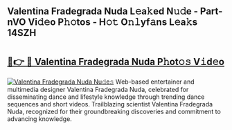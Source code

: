 ## Valentina Fradegrada Nuda L𝚎a𝚔ed N𝚞𝚍e - Part-nVO Vi𝚍𝚎o P𝚑𝚘tos - H𝚘𝚝 O𝚗𝚕yf𝚊ns L𝚎a𝚔s 14SZH

# <h2><a href="http://kf7xx6.oniu.top/?m=Valentina+Fradegrada+Nuda">🔗👉 🔴 Valentina Fradegrada Nuda P𝚑ot𝚘𝚜 V𝚒d𝚎o</a></h2>

[![Valentina Fradegrada Nuda Nu𝚍e𝚜](https://i.imgur.com/0qMVB7G.gif)](http://kf7xx6.oniu.top/?m=Valentina+Fradegrada+Nuda)
Web-based entertainer and multimedia designer Valentina Fradegrada Nuda, celebrated for disseminating dance and lifestyle knowledge through trending dance sequences and short videos. Trailblazing scientist Valentina Fradegrada Nuda, recognized for their groundbreaking discoveries and commitment to advancing knowledge.  
